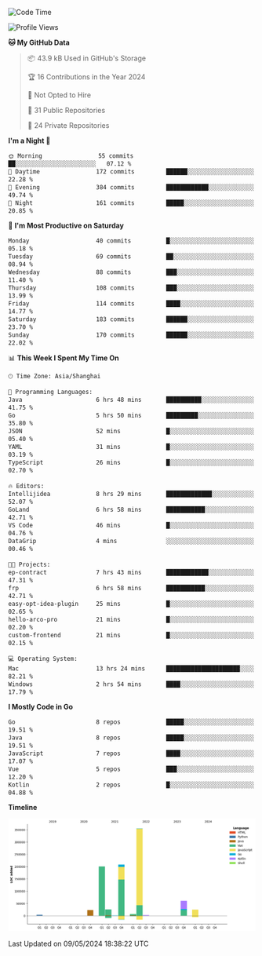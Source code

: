 <!--START_SECTION:waka-->
![Code Time](http://img.shields.io/badge/Code%20Time-2%2C357%20hrs%2034%20mins-blue)

![Profile Views](http://img.shields.io/badge/Profile%20Views-1-blue)

**🐱 My GitHub Data** 

> 📦 43.9 kB Used in GitHub's Storage 
 > 
> 🏆 16 Contributions in the Year 2024
 > 
> 🚫 Not Opted to Hire
 > 
> 📜 31 Public Repositories 
 > 
> 🔑 24 Private Repositories 
 > 
**I'm a Night 🦉** 

```text
🌞 Morning                55 commits          ██░░░░░░░░░░░░░░░░░░░░░░░   07.12 % 
🌆 Daytime                172 commits         ██████░░░░░░░░░░░░░░░░░░░   22.28 % 
🌃 Evening                384 commits         ████████████░░░░░░░░░░░░░   49.74 % 
🌙 Night                  161 commits         █████░░░░░░░░░░░░░░░░░░░░   20.85 % 
```
📅 **I'm Most Productive on Saturday** 

```text
Monday                   40 commits          █░░░░░░░░░░░░░░░░░░░░░░░░   05.18 % 
Tuesday                  69 commits          ██░░░░░░░░░░░░░░░░░░░░░░░   08.94 % 
Wednesday                88 commits          ███░░░░░░░░░░░░░░░░░░░░░░   11.40 % 
Thursday                 108 commits         ███░░░░░░░░░░░░░░░░░░░░░░   13.99 % 
Friday                   114 commits         ████░░░░░░░░░░░░░░░░░░░░░   14.77 % 
Saturday                 183 commits         ██████░░░░░░░░░░░░░░░░░░░   23.70 % 
Sunday                   170 commits         ██████░░░░░░░░░░░░░░░░░░░   22.02 % 
```


📊 **This Week I Spent My Time On** 

```text
🕑︎ Time Zone: Asia/Shanghai

💬 Programming Languages: 
Java                     6 hrs 48 mins       ██████████░░░░░░░░░░░░░░░   41.75 % 
Go                       5 hrs 50 mins       █████████░░░░░░░░░░░░░░░░   35.80 % 
JSON                     52 mins             █░░░░░░░░░░░░░░░░░░░░░░░░   05.40 % 
YAML                     31 mins             █░░░░░░░░░░░░░░░░░░░░░░░░   03.19 % 
TypeScript               26 mins             █░░░░░░░░░░░░░░░░░░░░░░░░   02.70 % 

🔥 Editors: 
Intellijidea             8 hrs 29 mins       █████████████░░░░░░░░░░░░   52.07 % 
GoLand                   6 hrs 58 mins       ███████████░░░░░░░░░░░░░░   42.71 % 
VS Code                  46 mins             █░░░░░░░░░░░░░░░░░░░░░░░░   04.76 % 
DataGrip                 4 mins              ░░░░░░░░░░░░░░░░░░░░░░░░░   00.46 % 

🐱‍💻 Projects: 
ep-contract              7 hrs 43 mins       ████████████░░░░░░░░░░░░░   47.31 % 
frp                      6 hrs 58 mins       ███████████░░░░░░░░░░░░░░   42.71 % 
easy-opt-idea-plugin     25 mins             █░░░░░░░░░░░░░░░░░░░░░░░░   02.65 % 
hello-arco-pro           21 mins             █░░░░░░░░░░░░░░░░░░░░░░░░   02.20 % 
custom-frontend          21 mins             █░░░░░░░░░░░░░░░░░░░░░░░░   02.15 % 

💻 Operating System: 
Mac                      13 hrs 24 mins      █████████████████████░░░░   82.21 % 
Windows                  2 hrs 54 mins       ████░░░░░░░░░░░░░░░░░░░░░   17.79 % 
```

**I Mostly Code in Go** 

```text
Go                       8 repos             █████░░░░░░░░░░░░░░░░░░░░   19.51 % 
Java                     8 repos             █████░░░░░░░░░░░░░░░░░░░░   19.51 % 
JavaScript               7 repos             ████░░░░░░░░░░░░░░░░░░░░░   17.07 % 
Vue                      5 repos             ███░░░░░░░░░░░░░░░░░░░░░░   12.20 % 
Kotlin                   2 repos             █░░░░░░░░░░░░░░░░░░░░░░░░   04.88 % 
```



**Timeline**

![Lines of Code chart](https://raw.githubusercontent.com/youtiaoguagua/youtiaoguagua/master/assets/bar_graph.png)


 Last Updated on 09/05/2024 18:38:22 UTC
<!--END_SECTION:waka-->